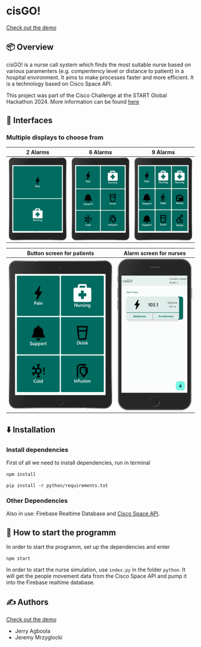 # cisGO!

[Check out the demo](https://starthack2024.web.app/)

## 📦 Overview

cisGO! is a nurse call system which finds the most suitable nurse based on various paramenters (e.g. compentency level or distance to patient) in a hospital environment. It aims to make processes faster and more efficient. It is a technology based on Cisco Space API.  

This project was part of the Cisco Challenge at the START Global Hackathon 2024. More information can be found [here](https://github.com/START-Hack/Cisco_STARTHACK24)

## 📱 Interfaces

### Multiple displays to choose from
2 Alarms |  6 Alarms | 9 Alarms
:-------------------------:|:-------------------------:| :-------------------------:
![Tablet](./assets-src/1iPad.png) | ![Tablet](./assets-src/2iPad.png) | ![Tablet](./assets-src/3iPad.png)


Button screen for patients|  Alarm screen for nurses
:-------------------------:|:-------------------------:
![Tablet](./assets-src/1tablet.png) | ![Phone](./assets-src/2phone.png)


## ⬇️ Installation

### Install dependencies

First of all we need to install dependencies, run in terminal
```shell
npm install
```
```shell
pip install -r python/requirements.txt 
```

### Other Dependencies
Also in use: Firebase Realtime Database and [Cisco Space API](https://partners.dnaspaces.eu/docs/v1/basic/index.html#!c-dnas-partners-overview.html). 


##  🚀 How to start the programm
In order to start the programm, set up the dependencies and enter 
```
npm start
```
In order to start the nurse simulation, use `index.py` in the folder `python`. It will get the people movement data from the Cisco Space API and pump it into the Firebase realtime database. 

## ✍️ Authors

[Check out the demo](https://starthack2024.web.app/)

- Jerry Agboola 
- Jeremy Mrzyglocki
